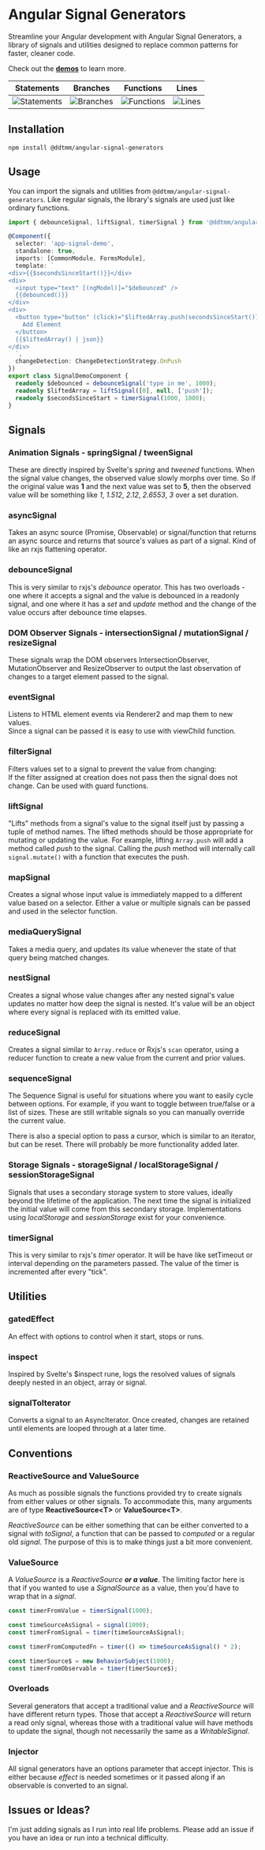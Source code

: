 # Angular Signal Generators 

 Streamline your Angular development with Angular Signal Generators,
a library of signals and utilities designed to replace common patterns for faster, cleaner code.

Check out the **[demos](https://ddtmm.github.io/angular-signal-generators/)** to learn more.

| Statements                  | Branches                | Functions                 | Lines             |
| --------------------------- | ----------------------- | ------------------------- | ----------------- |
| ![Statements](https://img.shields.io/badge/statements-100%25-brightgreen.svg?style=flat) | ![Branches](https://img.shields.io/badge/branches-100%25-brightgreen.svg?style=flat) | ![Functions](https://img.shields.io/badge/functions-100%25-brightgreen.svg?style=flat) | ![Lines](https://img.shields.io/badge/lines-100%25-brightgreen.svg?style=flat) |

## Installation

```
npm install @ddtmm/angular-signal-generators
```

## Usage
You can import the signals and utilities from `@ddtmm/angular-signal-generators`.  Like regular signals, the library's signals are used just like ordinary functions. 

```ts
import { debounceSignal, liftSignal, timerSignal } from '@ddtmm/angular-signal-generators';

@Component({
  selector: 'app-signal-demo',
  standalone: true,
  imports: [CommonModule, FormsModule],
  template: `
<div>{{$secondsSinceStart()}}</div>
<div>
  <input type="text" [(ngModel)]="$debounced" />
  {{debounced()}}
</div>
<div>
  <button type="button" (click)="$liftedArray.push(secondsSinceStart())">
    Add Element
  </button> 
  {{$liftedArray() | json}}
</div>
  `,
  changeDetection: ChangeDetectionStrategy.OnPush
})
export class SignalDemoComponent {
  readonly $debounced = debounceSignal('type in me', 1000);
  readonly $liftedArray = liftSignal([0], null, ['push']);
  readonly $secondsSinceStart = timerSignal(1000, 1000);
}
```

## Signals

### Animation Signals - springSignal / tweenSignal

These are directly inspired by Svelte's *spring* and *tweened* functions.  When the signal value changes, the observed value slowly morphs over time.  So if the original value was **1** and the next value was set to **5**, then the observed value will be something like *1*, *1.512*, *2.12*, *2.6553*, *3* over a set duration.

### asyncSignal

Takes an async source (Promise, Observable) or signal/function that returns an async source and returns that source's values as part of a signal.  Kind of like an rxjs flattening operator.

### debounceSignal

This is very similar to rxjs's *debounce* operator.  This has two overloads - one where it accepts a signal and the value is debounced in a readonly signal, and one where it has a *set* and *update* method and the change of the value occurs after debounce time elapses.

### DOM Observer Signals - intersectionSignal / mutationSignal / resizeSignal

These signals wrap the DOM observers IntersectionObserver, MutationObserver and ResizeObserver to output the last observation of changes to a target element passed to the signal.

### eventSignal

Listens to HTML element events via Renderer2 and map them to new values.  
Since a signal can be passed it is easy to use with viewChild function.

### filterSignal

Filters values set to a signal to prevent the value from changing:  
If the filter assigned at creation does not pass then the signal does not change. 
Can be used with guard functions.

### liftSignal

"Lifts" methods from a signal's value to the signal itself just by passing a tuple of method names.  The lifted methods should be those appropriate for mutating or updating the value.  For example, lifting `Array.push` will add a method called *push* to the signal.  Calling the *push* method will internally call `signal.mutate()` with a function that executes the push.

### mapSignal

Creates a signal whose input value is immediately mapped to a different value based on a selector.
Either a value or multiple signals can be passed and used in the selector function.

### mediaQuerySignal

Takes a media query, and updates its value whenever the state of that query being matched changes.

### nestSignal

Creates a signal whose value changes after any nested signal's value updates no matter how deep the signal is nested.
It's value will be an object where every signal is replaced with its emitted value.

### reduceSignal

Creates a signal similar to `Array.reduce` or Rxjs's `scan` operator, using a reducer function to create a new value from the current and prior values.

### sequenceSignal

The Sequence Signal is useful for situations where you want to easily cycle between options.  For example, if you want to toggle between true/false or a list of sizes.  These are still writable signals so you can manually override the current value.

There is also a special option to pass a cursor, which is similar to an iterator, but can be reset.  There will probably be more functionality added later.

### Storage Signals - storageSignal / localStorageSignal / sessionStorageSignal

Signals that uses a secondary storage system to store values, ideally beyond the lifetime of the application.  The next time the signal is initialized the initial value will come from this secondary storage.  Implementations using *localStorage* and *sessionStorage* exist for your convenience.

### timerSignal

This is very similar to rxjs's *timer* operator.  It will be have like setTimeout or interval depending on the parameters passed.  The value of the timer is incremented after every "tick".

## Utilities

### gatedEffect

An effect with options to control when it start, stops or runs.

### inspect

Inspired by Svelte's $inspect rune, logs the resolved values of signals deeply nested in an object, array or signal.

### signalToIterator

Converts a signal to an AsyncIterator.  Once created, changes are retained until elements are looped through at a later time.

## Conventions

### ReactiveSource and ValueSource
As much as possible signals the functions provided try to create signals from either values or other signals.
To accommodate this, many arguments are of type **ReactiveSource&lt;T&gt;** or **ValueSource&lt;T&gt;**.

*ReactiveSource* can be either something that can be either converted to a signal with *toSignal*, a function that can be passed to *computed* or a regular old *signal*.  The purpose of this is to make things just a bit more convenient.

### ValueSource
A *ValueSource* is a *ReactiveSource* ***or a value***.  The limiting factor here is that if you wanted to use a *SignalSource* as a value, then you'd have to wrap that in a *signal*.

```ts
const timerFromValue = timerSignal(1000);

const timeSourceAsSignal = signal(1000);
const timerFromSignal = timer(timeSourceAsSignal);

const timerFromComputedFn = timer(() => timeSourceAsSignal() * 2);

const timerSource$ = new BehaviorSubject(1000);
const timerFromObservable = timer(timerSource$);
```
### Overloads
Several generators that accept a traditional value and a *ReactiveSource* will have different return types.  Those that accept a *ReactiveSource* will return a read only signal, whereas those with a traditional value will have methods to update the signal, though not necessarily the same as a *WritableSignal*.

### Injector
All signal generators have an options parameter that accept injector.  This is either because *effect* is needed sometimes or it passed
along if an observable is converted to an signal.


## Issues or Ideas?
I'm just adding signals as I run into real life problems.  Please add an issue if you have an idea or run into a technical difficulty.
